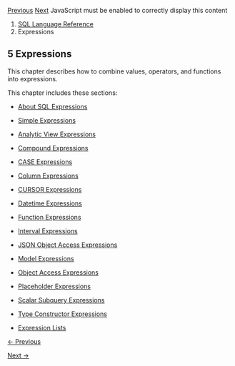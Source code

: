 [Previous](json_id-operator.md) [Next](About-SQL-Expressions.md)
JavaScript must be enabled to correctly display this content

  1. [SQL Language Reference ](index.md)
  2. Expressions

## 5  Expressions

This chapter describes how to combine values, operators, and functions into
expressions.

This chapter includes these sections:

  * [About SQL Expressions](About-SQL-Expressions.md#GUID-68789A5C-B142-496F-ADEE-837F75F95B2B)

  * [Simple Expressions](Simple-Expressions.md#GUID-0E033897-60FB-40D7-A5F3-498B0FCC31B0)

  * [Analytic View Expressions](analytic-view-measure-expressions.md#GUID-F8C7ED67-A4EC-479C-975F-12F1F4B8CBA0 "You can use analytic view expressions to create calculated measures within the definition of an analytic view or in a query that selects from an analytic view.")

  * [Compound Expressions](Compound-Expressions.md#GUID-533C7BA0-C8B4-4323-81EA-1379657AF64A)

  * [CASE Expressions](CASE-Expressions.md#GUID-CA29B333-572B-4E1D-BA64-851FABDBAE96)

  * [Column Expressions](Column-Expressions.md#GUID-B16B2D82-5D4B-485B-AE20-160EC0C7137A)

  * [CURSOR Expressions](CURSOR-Expressions.md#GUID-B28362BE-8831-4687-89CF-9F77DB3698D2)

  * [Datetime Expressions](Datetime-Expressions.md#GUID-F72A753A-98A4-4EBD-84E9-C014CE058384)

  * [Function Expressions](Function-Expressions.md#GUID-C47F0B7D-9058-481F-815E-A31FB21F3BD5)

  * [Interval Expressions](Interval-Expressions.md#GUID-EB9B5B5D-357B-494C-A237-153A2CF8425C)

  * [JSON Object Access Expressions](JSON-Object-Access-Expressions.md#GUID-09D1A154-335D-484E-A7A2-DA1983CD511C)

  * [Model Expressions](Model-Expressions.md#GUID-83D3FD56-8346-4D3F-A49E-5FE41FE19257)

  * [Object Access Expressions](Object-Access-Expressions.md#GUID-FA69A056-12A6-420F-A106-EE252386CC43)

  * [Placeholder Expressions](Placeholder-Expressions.md#GUID-B98B5394-A573-4BF8-9EC3-7B1BB1130553)

  * [Scalar Subquery Expressions](Scalar-Subquery-Expressions.md#GUID-475D80C3-C873-4475-AB1A-8837C5CF8CE4)

  * [Type Constructor Expressions](Type-Constructor-Expressions.md#GUID-E8A491DE-18BA-4A1E-8CE2-BBA43E5C52D6)

  * [Expression Lists](Expression-Lists.md#GUID-5CC8FC75-813B-44AA-8737-D940FA887D1E)


[← Previous](json_id-operator.md)

[Next →](About-SQL-Expressions.md)
